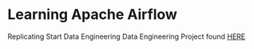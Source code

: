 # Learning Apache Airflow
Replicating Start Data Engineering Data Engineering Project found [HERE](https://www.startdataengineering.com/post/data-engineering-project-for-beginners-batch-edition/)
